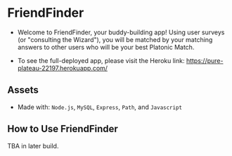 # FriendFinder

* Welcome to FriendFinder, your buddy-building app! Using user surveys (or "consulting the Wizard"), you will be matched by your matching answers to other users who will be your best Platonic Match.

* To see the full-deployed app, please visit the Heroku link: https://pure-plateau-22197.herokuapp.com/

## Assets

* Made with: `Node.js`, `MySQL`, `Express`, `Path`, and `Javascript`

## How to Use FriendFinder

TBA in later build.